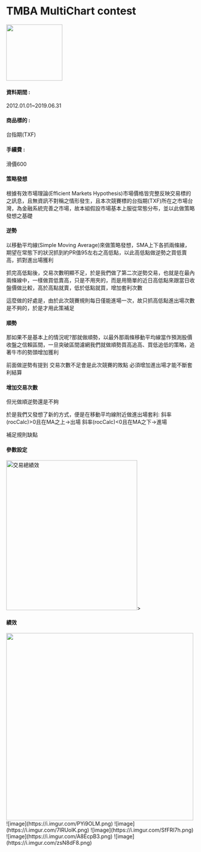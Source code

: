 # TMBA MultiChart contest
<img width="150" height="150" src=https://img5.androidappsapk.co/300/4/6/5/com.Kway.MultiCharts.png>

#### 資料期間 : 
2012.01.01~2019.06.31
#### 商品標的 : 
台指期(TXF)
#### 手續費 : 
滑價600

#### 策略發想
根據有效市場理論(Efficient Markets Hypothesis)市場價格皆完整反映交易標的之訊息，且無資訊不對稱之情形發生，且本次競賽標的台指期(TXF)所在之市場台灣，為金融系統完善之市場，故本組假設市場基本上服從常態分布，並以此做策略發想之基礎

#### 逆勢
以移動平均線(Simple Moving Average)來做策略發想，SMA上下各抓兩條線，期望在常態下的狀況抓到約PR值95左右之高低點，以此高低點做逆勢之買低賣高，抓對進出場獲利

抓完高低點後，交易次數明顯不足，於是我們做了第二次逆勢交易，也就是在最內兩條線中，一樣做買低賣高，只是不用夾的，而是用簡單的近日高低點來跟當日收盤價做比較，高於高點就賣，低於低點就買，增加套利次數

這麼做的好處是，由於此次競賽規則每日僅能進場一次，故只抓高低點進出場次數是不夠的，於是才用此策補足

#### 順勢
那如果不是基本上的情況呢?那就做順勢，以最外那兩條移動平均線當作預測股價收盤之信賴區間，一旦突破區間濾網我們就做順勢買高追高、買低追低的策略，追著牛市的勢頭增加獲利

前面做逆勢有提到
交易次數不足會是此次競賽的敗點
必須增加進出場才能不斷套利結算

#### 增加交易次數
但光做順逆勢還是不夠

於是我們又發想了新的方式，便是在移動平均線附近做進出場套利:
斜率(rocCalc)>0且在MA之上→出場
斜率(rocCalc)<0且在MA之下→進場

補足規則缺點

#### 參數設定
<img width="350" height="400" src=https://i.imgur.com/ZgKGfq0.png?1 alt="交易總績效"/>>

#### 績效
<img width="500" height="500" src=https://i.imgur.com/nAblI93.png>
![image](https://i.imgur.com/PYi9OLM.png)
![image](https://i.imgur.com/7IRUolK.png)
![image](https://i.imgur.com/SfFRI7h.png)
![image](https://i.imgur.com/A8EcpB3.png)
![image](https://i.imgur.com/zsN8dF8.png)
